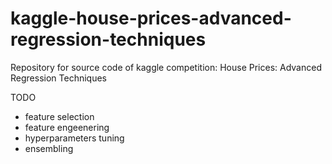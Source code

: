 # kaggle-house-prices-advanced-regression-techniques
Repository for source code of kaggle competition: House Prices: Advanced Regression Techniques 

TODO
- feature selection
- feature engeenering
- hyperparameters tuning
- ensembling
